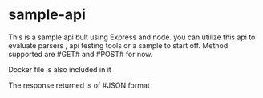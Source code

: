 # sample-api
This is a sample api bult using Express and node. you can utilize this api to evaluate parsers , api testing tools or a sample to start off. Method supported are #GET# and #POST# for now.

Docker file is also included in it

The response returned is of #JSON format
